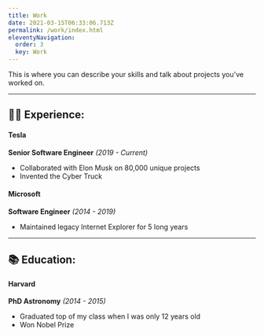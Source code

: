```yaml
---
title: Work
date: 2021-03-15T06:33:06.713Z
permalink: /work/index.html
eleventyNavigation:
  order: 3
  key: Work
---
```

This is where you can describe your skills and talk about projects you've worked on.

***
## 👩‍💻 Experience:

#### Tesla 
**Senior Software Engineer** _(2019 - Current)_

* Collaborated with Elon Musk on 80,000 unique projects
* Invented the Cyber Truck

#### Microsoft
**Software Engineer** _(2014 - 2019)_
* Maintained legacy Internet Explorer for 5 long years
***

## 📚 Education:

#### Harvard
**PhD Astronomy** _(2014 - 2015)_
* Graduated top of my class when I was only 12 years old
* Won Nobel Prize